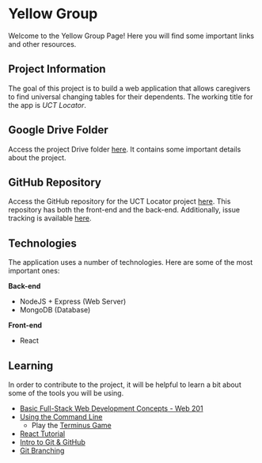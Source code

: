 # Yellow Group
Welcome to the Yellow Group Page! Here you will find some important links and other resources.

## Project Information
The goal of this project is to build a web application that allows caregivers to find universal changing tables for their dependents. The working title for the app is _UCT Locator_.

## Google Drive Folder
Access the project Drive folder [here](https://drive.google.com/drive/folders/1hVyedjTRKBBgUmxplvj1qNy6oGnqdD2k?usp=sharing). It contains some important details about the project.

## GitHub Repository
Access the GitHub repository for the UCT Locator project [here](https://github.com/hylandtechoutreach/uct-locator). This repository has both the front-end and the back-end. Additionally, issue tracking is available [here](https://github.com/hylandtechoutreach/uct-locator/issues).

## Technologies
The application uses a number of technologies. Here are some of the most important ones:

**Back-end**
- NodeJS + Express (Web Server)
- MongoDB (Database)

**Front-end**
- React

## Learning
In order to contribute to the project, it will be helpful to learn a bit about some of the tools you will be using.

- [Basic Full-Stack Web Development Concepts - Web 201](https://hylandtechclub.com/web-201)
- [Using the Command Line](https://hylandtechclub.com/web-201/CommandLine/StudentDesc.html)
  - Play the [Terminus Game](http://www.mprat.org/Terminus/)
- [React Tutorial](https://reactjs.org/tutorial/tutorial.html)
- [Intro to Git & GitHub](https://hylandtechoutreach.github.io/hackathon/IntroToGit/StudentDesc.html)
- [Git Branching](https://learngitbranching.js.org/)